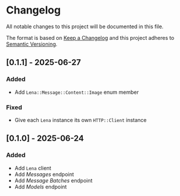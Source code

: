 # Changelog

All notable changes to this project will be documented in this file.

The format is based on [Keep a Changelog](http://keepachangelog.com/en/1.0.0/)
and this project adheres to [Semantic Versioning](http://semver.org/spec/v2.0.0.html).

## [0.1.1] - 2025-06-27

### Added
- Add `Lena::Message::Content::Image` enum member

### Fixed
- Give each `Lena` instance its own `HTTP::Client` instance

## [0.1.0] - 2025-06-24

### Added
- Add `Lena` client
- Add *Messages* endpoint
- Add *Message Batches* endpoint
- Add *Models* endpoint
